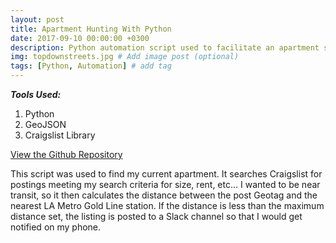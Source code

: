 ```yaml
---
layout: post
title: Apartment Hunting With Python
date: 2017-09-10 00:00:00 +0300
description: Python automation script used to facilitate an apartment search. # Add post description (optional)
img: topdownstreets.jpg # Add image post (optional)
tags: [Python, Automation] # add tag
---
```

***Tools Used:***
1. Python
2. GeoJSON
3. Craigslist Library


[View the Github Repository](https://github.com/JRHutson/CraigslistHousing)


This script was used to find my current apartment. It searches Craigslist for postings meeting my search criteria for size, rent, etc... I wanted to be near transit, so it then calculates the distance between the post Geotag and the nearest LA Metro Gold Line station. If the distance is less than the maximum distance set, the listing is posted to a Slack channel so that I would get notified on my phone. 